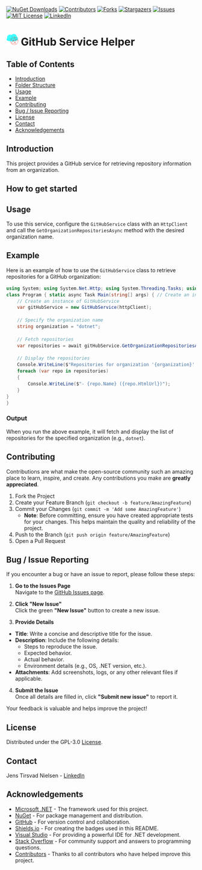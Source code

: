 ﻿[![NuGet Downloads][nuget-shield]][nuget-url]
[![Contributors][contributors-shield]][contributors-url]
[![Forks][forks-shield]][forks-url]
[![Stargazers][stars-shield]][stars-url]
[![Issues][issues-shield]][issues-url]
[![MIT License][license-shield]][license-url]
[![LinkedIn][linkedin-shield]][linkedin-url]

# ![Logo][Logo] GitHub Service Helper

## Table of Contents
- [Introduction](#introduction)
- [Folder Structure](#folder-structure)
- [Usage](#usage)
- [Example](#example)
- [Contributing](#contributing)
- [Bug / Issue Reporting](#bug--issue-reporting)
- [License](#license)
- [Contact](#contact)
- [Acknowledgements](#acknowledgements)

## Introduction
This project provides a GitHub service for retrieving repository information from an organization.

## How to get started

## Usage
To use this service, configure the `GitHubService` class with an `HttpClient` and call the `GetOrganizationRepositoriesAsync` method with the desired organization name.

## Example
Here is an example of how to use the `GitHubService` class to retrieve repositories for a GitHub organization:

```csharp
using System; using System.Net.Http; using System.Threading.Tasks; using TirsvadCLI.GitHubService;
class Program { static async Task Main(string[] args) { // Create an instance of HttpClient using var httpClient = new HttpClient();
    // Create an instance of GitHubService
    var gitHubService = new GitHubService(httpClient);

    // Specify the organization name
    string organization = "dotnet";

    // Fetch repositories
    var repositories = await gitHubService.GetOrganizationRepositoriesAsync(organization);

    // Display the repositories
    Console.WriteLine($"Repositories for organization '{organization}':");
    foreach (var repo in repositories)
    {
        Console.WriteLine($"- {repo.Name} ({repo.HtmlUrl})");
    }
}
}
```

### Output
When you run the above example, it will fetch and display the list of repositories for the specified organization (e.g., `dotnet`).

## Contributing

Contributions are what make the open-source community such an amazing place to learn, inspire, and create. Any contributions you make are **greatly appreciated**.

1. Fork the Project
2. Create your Feature Branch (`git checkout -b feature/AmazingFeature`)
3. Commit your Changes (`git commit -m 'Add some AmazingFeature'`)
   - **Note**: Before committing, ensure you have created appropriate tests for your changes. This helps maintain the quality and reliability of the project.
4. Push to the Branch (`git push origin feature/AmazingFeature`)
5. Open a Pull Request

## Bug / Issue Reporting  

If you encounter a bug or have an issue to report, please follow these steps:  

1. **Go to the Issues Page**  
  Navigate to the [GitHub Issues page](https://github.com/TirsvadCLI/Dotnet.Tool.GitHubService/issues).  

2. **Click "New Issue"**  
  Click the green **"New Issue"** button to create a new issue.  

3. **Provide Details**  
  - **Title**: Write a concise and descriptive title for the issue.  
  - **Description**: Include the following details:  
    - Steps to reproduce the issue.  
    - Expected behavior.  
    - Actual behavior.  
    - Environment details (e.g., OS, .NET version, etc.).  
  - **Attachments**: Add screenshots, logs, or any other relevant files if applicable.  

4. **Submit the Issue**  
  Once all details are filled in, click **"Submit new issue"** to report it.  

Your feedback is valuable and helps improve the project!

## License

Distributed under the GPL-3.0 [License][license-url].

## Contact

Jens Tirsvad Nielsen - [LinkedIn][linkedin-url]

## Acknowledgements  

- [Microsoft .NET](https://dotnet.microsoft.com/) - The framework used for this project.  
- [NuGet](https://www.nuget.org/) - For package management and distribution.  
- [GitHub](https://github.com/) - For version control and collaboration.  
- [Shields.io](https://shields.io/) - For creating the badges used in this README.  
- [Visual Studio](https://visualstudio.microsoft.com/) - For providing a powerful IDE for .NET development.
- [Stack Overflow](https://stackoverflow.com/) - For community support and answers to programming questions.
- [Contributors](https://github.com/TirsvadCLI/CSharp.Tool.Frame/graphs/contributors) - Thanks to all contributors who have helped improve this project.

<!-- MARKDOWN LINKS & IMAGES -->
[contributors-shield]: https://img.shields.io/github/contributors/TirsvadCLI/Dotnet.Tool.GitHubService?style=for-the-badge
[contributors-url]: https://github.com/TirsvadCLI/Dotnet.Tool.GitHubService/graphs/contributors
[forks-shield]: https://img.shields.io/github/forks/TirsvadCLI/Dotnet.Tool.GitHubService?style=for-the-badge
[forks-url]: https://github.com/TirsvadCLI/Dotnet.Tool.GitHubService/network/members
[stars-shield]: https://img.shields.io/github/stars/TirsvadCLI/Dotnet.Tool.GitHubService?style=for-the-badge
[stars-url]: https://github.com/TirsvadCLI/Dotnet.Tool.GitHubService/stargazers
[issues-shield]: https://img.shields.io/github/issues/TirsvadCLI/Dotnet.Tool.GitHubService?style=for-the-badge
[issues-url]: https://github.com/TirsvadCLI/Dotnet.Tool.GitHubService/issues
[license-shield]: https://img.shields.io/github/license/TirsvadCLI/Dotnet.Tool.GitHubService?style=for-the-badge
[license-url]: https://github.com/TirsvadCLI/Dotnet.Tool.GitHubService/blob/master/LICENSE
[linkedin-shield]: https://img.shields.io/badge/-LinkedIn-black.svg?style=for-the-badge&logo=linkedin&colorB=555
[linkedin-url]: https://www.linkedin.com/in/jens-tirsvad-nielsen-13b795b9/
[nuget-shield]: https://img.shields.io/nuget/dt/TirsvadCLI.GitHubService?style=for-the-badge
[nuget-url]: https://www.nuget.org/packages/TirsvadCLI.GitHubService/

[Logo]: https://raw.githubusercontent.com/TirsvadCLI/Dotnet.Tool.GitHubService/master/image/logo/32x32/logo.png
